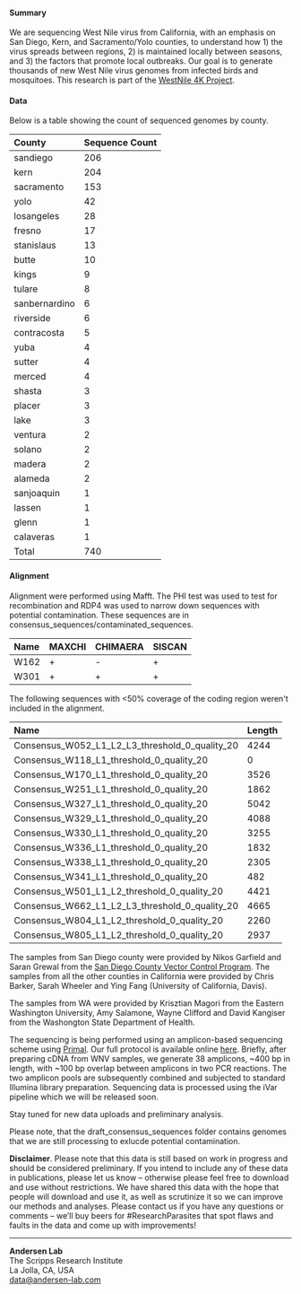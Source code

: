 #### Summary
We are sequencing West Nile virus from California, with an emphasis on San Diego, Kern, and Sacramento/Yolo counties, to understand how 1) the virus spreads between regions, 2) is maintained locally between seasons, and 3) the factors that promote local outbreaks. Our goal is to generate thousands of new West Nile virus genomes from infected birds and mosquitoes. This research is part of the [WestNile 4K Project](https://westnile4k.org/).

#### Data
Below is a table showing the count of sequenced  genomes by county.

| County          |   Sequence Count |
| :-------------- | :--------------- |
| sandiego      | 206 |
| kern          | 204 |
| sacramento    | 153 |
| yolo          |  42 |
| losangeles    |  28 |
| fresno        |  17 |
| stanislaus    |  13 |
| butte         |  10 |
| kings         |   9 |
| tulare        |   8 |
| sanbernardino |   6 |
| riverside     |   6 |
| contracosta   |   5 |
| yuba          |   4 |
| sutter        |   4 |
| merced        |   4 |
| shasta        |   3 |
| placer        |   3 |
| lake          |   3 |
| ventura       |   2 |
| solano        |   2 |
| madera        |   2 |
| alameda       |   2 |
| sanjoaquin    |   1 |
| lassen        |   1 |
| glenn         |   1 |
| calaveras     |   1 |
| Total         | 740 |

#### Alignment

Alignment were performed using Mafft. The PHI test was used to test for recombination and RDP4 was used to narrow down sequences with potential contamination. These sequences are in consensus_sequences/contaminated\_sequences.

| Name | MAXCHI | CHIMAERA | SISCAN |
|:-- |:-- |:-- |:--|
| W162 | +      | -        | +      |
| W301 | +      | +        | +      |

The following sequences with <50% coverage of the coding region weren't included in the alignment.

| Name                                           | Length |
|:-- | :-- |
| Consensus_W052_L1_L2_L3_threshold_0_quality_20 |   4244 |
| Consensus_W118_L1_threshold_0_quality_20       |      0 |
| Consensus_W170_L1_threshold_0_quality_20       |   3526 |
| Consensus_W251_L1_threshold_0_quality_20       |   1862 |
| Consensus_W327_L1_threshold_0_quality_20       |   5042 |
| Consensus_W329_L1_threshold_0_quality_20       |   4088 |
| Consensus_W330_L1_threshold_0_quality_20       |   3255 |
| Consensus_W336_L1_threshold_0_quality_20       |   1832 |
| Consensus_W338_L1_threshold_0_quality_20       |   2305 |
| Consensus_W341_L1_threshold_0_quality_20       |    482 |
| Consensus_W501_L1_L2_threshold_0_quality_20    |   4421 |
| Consensus_W662_L1_L2_L3_threshold_0_quality_20 |   4665 |
| Consensus_W804_L1_L2_threshold_0_quality_20    |   2260 |
| Consensus_W805_L1_L2_threshold_0_quality_20    |   2937 |

The samples from San Diego county were provided by Nikos Garfield and Saran Grewal from the [San Diego County Vector Control Program](http://www.sandiegocounty.gov/deh/pests/vector_disease.html). 
The samples from all the other counties in California were provided by Chris Barker, Sarah Wheeler and Ying Fang (University of California, Davis).

The samples from WA were provided by Krisztian Magori from the Eastern Washington University, Amy Salamone, Wayne Clifford and David Kangiser from the Washongton State Department of Health.

The sequencing is being performed using an amplicon-based sequencing scheme using [Primal](http://primal.zibraproject.org/). Our full protocol is available online [here](https://docs.google.com/document/d/1PilT4w5jHO-ROsE8TL5WBGa0wSCdTHAsNl1LIOYiTgk/edit?usp=sharing). Briefly, after preparing cDNA from WNV samples, we generate 38 amplicons, ~400 bp in length, with ~100 bp overlap between amplicons in two PCR reactions. The two amplicon pools are subsequently combined and subjected to standard Illumina library preparation. Sequencing data is processed using the iVar pipeline which we will be released soon.

Stay tuned for new data uploads and preliminary analysis. 

Please note, that the draft_consensus_sequences folder contains genomes that we are still processing to exlucde potential contamination.

**Disclaimer**. Please note that this data is still based on work in progress and should be considered preliminary. If you intend to include any of these data in publications, please let us know – otherwise please feel free to download and use without restrictions. We have shared this data with the hope that people will download and use it, as well as scrutinize it so we can improve our methods and analyses. Please contact us if you have any questions or comments – we’ll buy beers for #ResearchParasites that spot flaws and faults in the data and come up with improvements!

---
**Andersen Lab**  
The Scripps Research Institute  
La Jolla, CA, USA  
[data@andersen-lab.com](mailto:data@andersen-lab.com)
